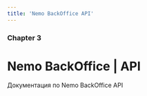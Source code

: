 ```yaml
---
title: 'Nemo BackOffice API'
---
```


### Chapter 3

# Nemo BackOffice | API

Документация по Nemo BackOffice API
